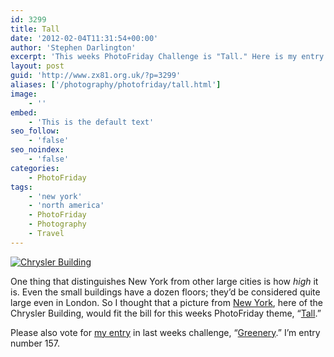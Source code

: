```yaml
---
id: 3299
title: Tall
date: '2012-02-04T11:31:54+00:00'
author: 'Stephen Darlington'
excerpt: 'This weeks PhotoFriday Challenge is "Tall." Here is my entry.'
layout: post
guid: 'http://www.zx81.org.uk/?p=3299'
aliases: ['/photography/photofriday/tall.html']
image:
    - ''
embed:
    - 'This is the default text'
seo_follow:
    - 'false'
seo_noindex:
    - 'false'
categories:
    - PhotoFriday
tags:
    - 'new york'
    - 'north america'
    - PhotoFriday
    - Photography
    - Travel
---
```


[![Chrysler Building](https://i0.wp.com/farm5.staticflickr.com/4135/4872226370_59903b8d43.jpg?resize=500%2C333)](http://www.flickr.com/photos/stephendarlington/4872226370/ "Chrysler Building by stephendarlington, on Flickr")

One thing that distinguishes New York from other large cities is how *high* it is. Even the small buildings have a dozen floors; they’d be considered quite large even in London. So I thought that a picture from [New York](/travel/new-new-york.html), here of the Chrysler Building, would fit the bill for this weeks PhotoFriday theme, “[Tall](http://www.photofriday.com/archives/challenge/001158.php).”

Please also vote for [my entry](/photography/photofriday/greenery.html) in last weeks challenge, “[Greenery](http://www.photofriday.com/linkviewer.php?id=1156).” I’m entry number 157.